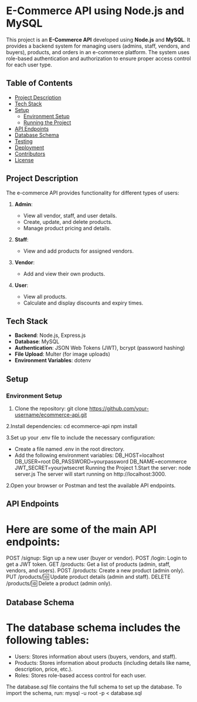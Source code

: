 # E-Commerce API using Node.js and MySQL

This project is an **E-Commerce API** developed using **Node.js** and **MySQL**. It provides a backend system for managing users (admins, staff, vendors, and buyers), products, and orders in an e-commerce platform. The system uses role-based authentication and authorization to ensure proper access control for each user type.

## Table of Contents

- [Project Description](#project-description)
- [Tech Stack](#tech-stack)
- [Setup](#setup)
  - [Environment Setup](#environment-setup)
  - [Running the Project](#running-the-project)
- [API Endpoints](#api-endpoints)
- [Database Schema](#database-schema)
- [Testing](#testing)
- [Deployment](#deployment)
- [Contributors](#contributors)
- [License](#license)

## Project Description

The e-commerce API provides functionality for different types of users:

1. **Admin**:
   - View all vendor, staff, and user details.
   - Create, update, and delete products.
   - Manage product pricing and details.

2. **Staff**:
   - View and add products for assigned vendors.

3. **Vendor**:
   - Add and view their own products.

4. **User**:
   - View all products.
   - Calculate and display discounts and expiry times.

## Tech Stack

- **Backend**: Node.js, Express.js
- **Database**: MySQL
- **Authentication**: JSON Web Tokens (JWT), bcrypt (password hashing)
- **File Upload**: Multer (for image uploads)
- **Environment Variables**: dotenv

## Setup

### Environment Setup

1. Clone the repository:
   git clone https://github.com/your-username/ecommerce-api.git

2.Install dependencies:
  cd ecommerce-api
  npm install

3.Set up your .env file to include the necessary configuration:
  - Create a file named .env in the root directory.
  - Add the following environment variables:
      DB_HOST=localhost
      DB_USER=root
      DB_PASSWORD=yourpassword
      DB_NAME=ecommerce
      JWT_SECRET=yourjwtsecret
Running the Project
  1.Start the server:
    node server.js
    The server will start running on http://localhost:3000.

  2.Open your browser or Postman and test the available API endpoints.

## API Endpoints
# Here are some of the main API endpoints:

POST /signup: Sign up a new user (buyer or vendor).
POST /login: Login to get a JWT token.
GET /products: Get a list of products (admin, staff, vendors, and users).
POST /products: Create a new product (admin only).
PUT /products/:id: Update product details (admin and staff).
DELETE /products/:id: Delete a product (admin only).

## Database Schema
# The database schema includes the following tables:

  - Users: Stores information about users (buyers, vendors, and staff).
  - Products: Stores information about products (including details like name, description, price, etc.).
  - Roles: Stores role-based access control for each user.

The database.sql file contains the full schema to set up the database. To import the schema, run:
  mysql -u root -p < database.sql

